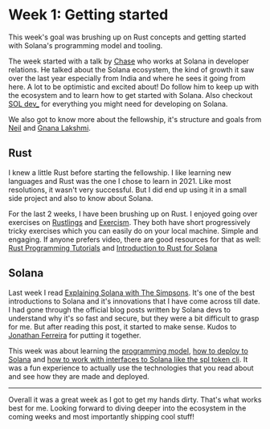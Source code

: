 # Week 1: Getting started

This week's goal was brushing up on Rust concepts and getting started with Solana's programming model and tooling.

The week started with a talk by [Chase](https://twitter.com/therealchaseeb) who works at Solana in developer relations.
He talked about the Solana ecosystem, the kind of growth it saw over the last year especially from India and where he
sees it going from here. A lot to be optimistic and excited about! Do follow him to keep up with the ecosystem and to
learn how to get started with Solana. Also checkout [SOL dev_](https://soldev.app/) for everything you might need for
developing on Solana.

We also got to know more about the fellowship, it's structure and goals from [Neil](https://twitter.com/neilshroff) and
[Gnana Lakshmi](https://twitter.com/gyanlakshmi).

## Rust

I knew a little Rust before starting the fellowship. I like learning new languages and Rust was the one I chose to learn
in 2021. Like most resolutions, it wasn't very successful. But I did end up using it in a small side project and also
to know about Solana.

For the last 2 weeks, I have been brushing up on Rust. I enjoyed going over exercises on
[Rustlings](https://github.com/rust-lang/rustlings) and [Exercism](https://exercism.org/tracks/rust). They both have
short progressively tricky exercises which you can easily do on your local machine. Simple and engaging. If anyone
prefers video, there are good resources for that as well:
[Rust Programming Tutorials](https://www.youtube.com/playlist?list=PLVvjrrRCBy2JSHf9tGxGKJ-bYAN_uDCUL) and
[Introduction to Rust for Solana](https://questb.uk/quest/introduction-to-rust-for-solana-3b5a)

## Solana

Last week I read
[Explaining Solana with The Simpsons](https://learn.figment.io/tutorials/explaining-solana-with-the-simpsons). It's one
of the best introductions to Solana and it's innovations that I have come across till date. I had gone through the
official blog posts written by Solana devs to understand why it's so fast and secure, but they were a bit difficult to
grasp for me. But after reading this post, it started to make sense. Kudos to
[Jonathan Ferreira](https://twitter.com/JSoufer) for putting it together. 

This week was about learning the [programming model](https://docs.solana.com/developing/programming-model/overview),
[how to deploy to Solana](https://openquest.xyz/quest/deploying-the-program-on-to-solana) and [how to work with
interfaces to Solana like the spl token cli](https://openquest.xyz/quest/create_crypto_with_solana_cli). It was a fun
experience to actually use the technologies that you read about and see how they are made and deployed.

---

Overall it was a great week as I got to get my hands dirty. That's what works best for me. Looking forward to diving
deeper into the ecosystem in the coming weeks and most importantly shipping cool stuff!
